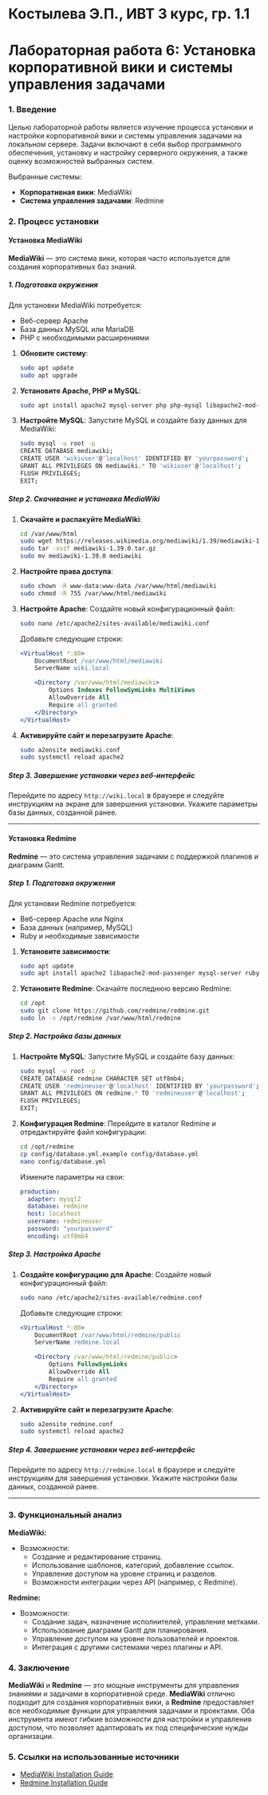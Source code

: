 # Костылева Э.П., ИВТ 3 курс, гр. 1.1 
# Лабораторная работа 6: Установка корпоративной вики и системы управления задачами

### 1. Введение

Целью лабораторной работы является изучение процесса установки и настройки корпоративной вики и системы управления задачами на локальном сервере. Задачи включают в себя выбор программного обеспечения, установку и настройку серверного окружения, а также оценку возможностей выбранных систем.

Выбранные системы:
- **Корпоративная вики**: MediaWiki
- **Система управления задачами**: Redmine

### 2. Процесс установки

#### Установка MediaWiki

**MediaWiki** — это система вики, которая часто используется для создания корпоративных баз знаний.

##### 1. Подготовка окружения

Для установки MediaWiki потребуется:
- Веб-сервер Apache
- База данных MySQL или MariaDB
- PHP с необходимыми расширениями

1. **Обновите систему**:
   ```bash
   sudo apt update
   sudo apt upgrade
   ```

2. **Установите Apache, PHP и MySQL**:
   ```bash
   sudo apt install apache2 mysql-server php php-mysql libapache2-mod-php php-intl php-mbstring php-xml php-json php-zip php-bz2
   ```

3. **Настройте MySQL**:
   Запустите MySQL и создайте базу данных для MediaWiki:
   ```bash
   sudo mysql -u root -p
   CREATE DATABASE mediawiki;
   CREATE USER 'wikiuser'@'localhost' IDENTIFIED BY 'yourpassword';
   GRANT ALL PRIVILEGES ON mediawiki.* TO 'wikiuser'@'localhost';
   FLUSH PRIVILEGES;
   EXIT;
   ```

##### Step 2. Скачивание и установка MediaWiki

1. **Скачайте и распакуйте MediaWiki**:
   ```bash
   cd /var/www/html
   sudo wget https://releases.wikimedia.org/mediawiki/1.39/mediawiki-1.39.0.tar.gz
   sudo tar -xvzf mediawiki-1.39.0.tar.gz
   sudo mv mediawiki-1.39.0 mediawiki
   ```

2. **Настройте права доступа**:
   ```bash
   sudo chown -R www-data:www-data /var/www/html/mediawiki
   sudo chmod -R 755 /var/www/html/mediawiki
   ```

3. **Настройте Apache**:
   Создайте новый конфигурационный файл:
   ```bash
   sudo nano /etc/apache2/sites-available/mediawiki.conf
   ```
   Добавьте следующие строки:
   ```apache
   <VirtualHost *:80>
       DocumentRoot /var/www/html/mediawiki
       ServerName wiki.local

       <Directory /var/www/html/mediawiki>
           Options Indexes FollowSymLinks MultiViews
           AllowOverride All
           Require all granted
       </Directory>
   </VirtualHost>
   ```

4. **Активируйте сайт и перезагрузите Apache**:
   ```bash
   sudo a2ensite mediawiki.conf
   sudo systemctl reload apache2
   ```

##### Step 3. Завершение установки через веб-интерфейс

Перейдите по адресу `http://wiki.local` в браузере и следуйте инструкциям на экране для завершения установки. Укажите параметры базы данных, созданной ранее.

---

#### Установка Redmine

**Redmine** — это система управления задачами с поддержкой плагинов и диаграмм Gantt.

##### Step 1. Подготовка окружения

Для установки Redmine потребуется:
- Веб-сервер Apache или Nginx
- База данных (например, MySQL)
- Ruby и необходимые зависимости

1. **Установите зависимости**:
   ```bash
   sudo apt update
   sudo apt install apache2 libapache2-mod-passenger mysql-server ruby ruby-dev libmysqlclient-dev imagemagick libmagickwand-dev
   ```

2. **Установите Redmine**:
   Скачайте последнюю версию Redmine:
   ```bash
   cd /opt
   sudo git clone https://github.com/redmine/redmine.git
   sudo ln -s /opt/redmine /var/www/html/redmine
   ```

##### Step 2. Настройка базы данных

1. **Настройте MySQL**:
   Запустите MySQL и создайте базу данных:
   ```bash
   sudo mysql -u root -p
   CREATE DATABASE redmine CHARACTER SET utf8mb4;
   CREATE USER 'redmineuser'@'localhost' IDENTIFIED BY 'yourpassword';
   GRANT ALL PRIVILEGES ON redmine.* TO 'redmineuser'@'localhost';
   FLUSH PRIVILEGES;
   EXIT;
   ```

2. **Конфигурация Redmine**:
   Перейдите в каталог Redmine и отредактируйте файл конфигурации:
   ```bash
   cd /opt/redmine
   cp config/database.yml.example config/database.yml
   nano config/database.yml
   ```
   Измените параметры на свои:
   ```yaml
   production:
     adapter: mysql2
     database: redmine
     host: localhost
     username: redmineuser
     password: "yourpassword"
     encoding: utf8mb4
   ```

##### Step 3. Настройка Apache

1. **Создайте конфигурацию для Apache**:
   Создайте новый конфигурационный файл:
   ```bash
   sudo nano /etc/apache2/sites-available/redmine.conf
   ```
   Добавьте следующие строки:
   ```apache
   <VirtualHost *:80>
       DocumentRoot /var/www/html/redmine/public
       ServerName redmine.local

       <Directory /var/www/html/redmine/public>
           Options FollowSymLinks
           AllowOverride All
           Require all granted
       </Directory>
   </VirtualHost>
   ```

2. **Активируйте сайт и перезагрузите Apache**:
   ```bash
   sudo a2ensite redmine.conf
   sudo systemctl reload apache2
   ```

##### Step 4. Завершение установки через веб-интерфейс

Перейдите по адресу `http://redmine.local` в браузере и следуйте инструкциям для завершения установки. Укажите настройки базы данных, созданной ранее.

---

### 3. Функциональный анализ

**MediaWiki:**
- Возможности:
  - Создание и редактирование страниц.
  - Использование шаблонов, категорий, добавление ссылок.
  - Управление доступом на уровне страниц и разделов.
  - Возможности интеграции через API (например, с Redmine).

**Redmine:**
- Возможности:
  - Создание задач, назначение исполнителей, управление метками.
  - Использование диаграмм Gantt для планирования.
  - Управление доступом на уровне пользователей и проектов.
  - Интеграция с другими системами через плагины и API.


### 4. Заключение

**MediaWiki** и **Redmine** — это мощные инструменты для управления знаниями и задачами в корпоративной среде. **MediaWiki** отлично подходит для создания корпоративных вики, а **Redmine** предоставляет все необходимые функции для управления задачами и проектами. Оба инструмента имеют гибкие возможности для настройки и управления доступом, что позволяет адаптировать их под специфические нужды организации.

### 5. Ссылки на использованные источники
- [MediaWiki Installation Guide](https://www.mediawiki.org/wiki/Manual:Installation_guide)
- [Redmine Installation Guide](https://www.redmine.org/projects/redmine/wiki/RedmineInstall)
